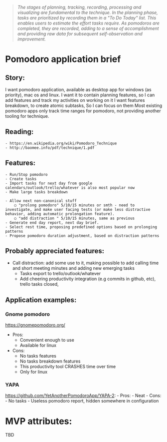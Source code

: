 
>*The stages of planning, tracking, recording, processing and visualizing are fundamental to the technique.
In the planning phase, tasks are prioritized by recording them in a "To Do Today" list.
This enables users to estimate the effort tasks require.
As pomodoros are completed, they are recorded, adding to a sense of accomplishment and providing raw data for
subsequent self-observation and improvement.*


# Pomodoro application brief


## Story:
I want pomodoro application, available as desktop app for windows (as priority), mac os and linux. 
I want it to contain planning features, so I can add features and track my activities on working on it
I want features breakdown, to create atomic subtasks, So I can focus on them 
Most existing pomodoro apps only track time ranges for pomodoro, not providing another tooling for technique.

## Reading: 
	- https://en.wikipedia.org/wiki/Pomodoro_Technique
	- http://baomee.info/pdf/technique/1.pdf


## Features:

	- Run/Stop pomodoro
	- Create tasks
	- Import tasks for next day from google calendars/outlook/trello/whatever is also most popular now
	- Make large tasks breakdown

	- Allow next non-canonical stuff
		○ "prolong pomodoro" 5/10/15 minutes or smth - need to investigate, and make user facing tests (or make less distractive behavior, adding automatic prolongation feature). 
		○ "add distraction " 5/10/15 minutes, same as previous
	- Generate end day report, next day brief.
	- Select rest time, proposing predefined options based on prolonging patterns
	- Propose pomodoro duration adjustment, based on distraction patterns

## Probably appreciated features:
  - Call distraction: add some use to it, making possible to add calling time and short meeting minutes and adding
  new emerging tasks
	- Tasks export to trello/outlook/whatever
	- Add cheering productivity integration (e.g commits in github, etc), trello tasks closed,
	

## Application examples:
### Gnome pomodoro 
https://gnomepomodoro.org/
- Pros:
  - Convenient enough to use
  - Available for linux
- Cons:
	- No tasks features
	- No tasks breakdown features
	- This productivity tool CRASHES time over time
	- Only for linux
### YAPA
https://github.com/YetAnotherPomodoroApp/YAPA-2:
	- Pros:
		- Neat
	- Cons:
		- No tasks
		- Useless pomodoro report, hidden somewhere in configuration
    
 
# MVP attributes:
TBD

	
  
